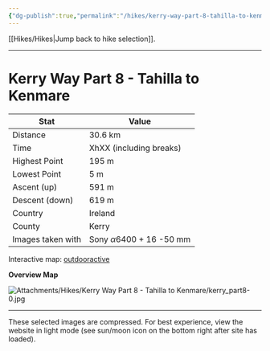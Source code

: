 ```yaml
---
{"dg-publish":true,"permalink":"/hikes/kerry-way-part-8-tahilla-to-kenmare/","hide":"true","updated":"2025-06-16T17:15:46.000+02:00"}
---
```


[[Hikes/Hikes\|Jump back to hike selection]].

---
# Kerry Way Part 8 - Tahilla to Kenmare
 
| Stat              | Value                                |
| ----------------- | ------------------------------------ |
| Distance          | 30.6 km                              |
| Time              | XhXX (including breaks)              |
| Highest Point     | 195 m                                |
| Lowest Point      | 5 m                                  |
| Ascent (up)       | 591 m                                |
| Descent (down)    | 619 m                                |
| Country           | Ireland                              |
| County            | Kerry                                |
| Images taken with | Sony $\alpha\text{6400}$ + 16 -50 mm |

Interactive map: [outdooractive](https://www.outdooractive.com/en/route/hiking-trail/southwest-ireland/kerry-way-part-8-talliha-kenmare/318384980/?share=%7E3ixfnzlh%244osshyuw)

**Overview Map**

![Attachments/Hikes/Kerry Way Part 8 - Tahilla to Kenmare/kerry_part8-0.jpg](/img/user/Attachments/Hikes/Kerry%20Way%20Part%208%20-%20Tahilla%20to%20Kenmare/kerry_part8-0.jpg)

---
These selected images are compressed. For best experience, view the website in light mode (see sun/moon icon on the bottom right after site has loaded).